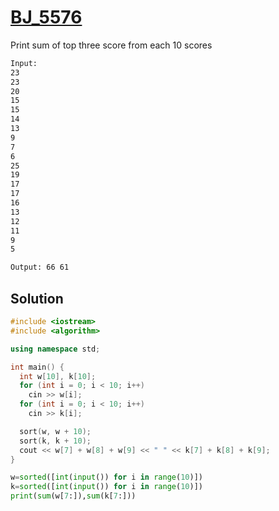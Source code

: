 # [BJ_5576](https://acmicpc.net/problem/5576)

Print sum of top three score from each 10 scores

```txt
Input:
23
23
20
15
15
14
13
9
7
6
25
19
17
17
16
13
12
11
9
5

Output: 66 61
```

## Solution

```cpp
#include <iostream>
#include <algorithm>

using namespace std;

int main() {
  int w[10], k[10];
  for (int i = 0; i < 10; i++)
    cin >> w[i];
  for (int i = 0; i < 10; i++)
    cin >> k[i];

  sort(w, w + 10);
  sort(k, k + 10);
  cout << w[7] + w[8] + w[9] << " " << k[7] + k[8] + k[9];
}
```

```py
w=sorted([int(input()) for i in range(10)])
k=sorted([int(input()) for i in range(10)])
print(sum(w[7:]),sum(k[7:]))
```
